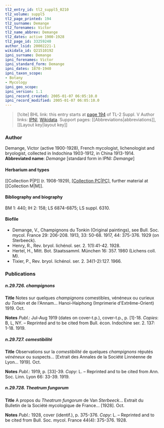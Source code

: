 ```yaml
---
tl2_entry_id: tl2_suppl5_0210
tl2_volume: suppl5
tl2_page_printed: 194
tl2_surname: Demange
tl2_forenames: Victor
tl2_name_abbrev: Demange
tl2_dates: active 1900-1928
tl2_page_id: 33259240
author_lsid: 20002221-1
wikidata_id: Q21510192
ipni_surname: Demange
ipni_forenames: Victor
ipni_standard_form: Demange
ipni_dates: 1870-1940
ipni_taxon_scope: 
- Botany
- Mycology
ipni_geo_scope: 
ipni_version: 1.1
ipni_record_created: 2005-01-07 06:05:10.0
ipni_record_modified: 2005-01-07 06:05:10.0
---
```


> [!cite] BHL link: this entry starts at [page 194](https://www.biodiversitylibrary.org/page/33259240) of TL-2 Suppl. V
> Author links: [IPNI](https://www.ipni.org/a/20002221-1), [Wikidata](https://www.wikidata.org/wiki/Q21510192). Support pages: [[Abbreviations|abbreviations]], [[Layout key|layout key]]

### Author

Demange, Victor (active 1900-1928), French mycologist, lichenologist and bryologist, collected in Indochina 1903-1912, in China 1913-1914. 
**Abbreviated name**: *Demange* \[standard form in IPNI: *Demange*\]

#### Herbarium and types

[[Collection P|P]] (r. 1908-1929), [[Collection PC|PC]](id.), further material at [[Collection M|M]].

#### Bibliography and biography

BM 1: 440; IH 2: 158; LS 6874-6875; LS suppl. 6310.

#### Biofile

- Demange, V., Champignons du Tonkin (Original paintings), see Bull. Soc. mycol. France 29: 206-208. 1913, 33: 50-68. 1917, 44: 375-376. 1929 (on Sterbeeck).
- Henry, R., Rev. bryol. lichénol. ser. 2. 1(1):41-42. 1928.
- Hertel, H., Mitt. Bot. Staatssamml. München 16: 357. 1980 (Lichens coll. M).
- Tixier, P., Rev. bryol. lichénol. ser. 2. 34(1-2):127. 1966.

### Publications

##### n.29.726. champignons

**Title**
Notes sur quelques *champignons* comestibles, vénéneux ou curieux *du Tonkin* et de l'Annam... Hanoi-Haiphong (Imprimerie d'Extrême-Orient) 1919. Oct.

**Notes**
*Publ*.: Jul-Aug 1919 (dates on cover-t.p.), cover-t.p., p. \[1\]-18. *Copies*: B, L, NY. – Reprinted and to be cited from Bull. écon. Indochine ser. 2. 137: 1-18. 1919.

##### n.29.727. comestibilité

**Title**
Observations sur la *comestibilité* de quelques *champignons* réputés *vénéneux* ou suspects... \[Extrait des Annales de la Société Linnéenne de Lyon... 1919\]. Oct.

**Notes**
*Publ*.: 1919, p. \[33\]-39. *Copy*: L. – Reprinted and to be cited from Ann. Soc. Linn. Lyon 66: 33-39. 1919.

##### n.29.728. Theatrum fungorum

**Title**
A propos du *Theatrum fungorum* de Van *Sterbeeck*... Extrait du Bulletin de la Société mycologique de France... \[1928\]. Oct.

**Notes**
*Publ*.: 1928, cover (identif.), p. 375-376. *Copy*: L. – Reprinted and to be cited from Bull. Soc. mycol. France 44(4): 375-376. 1928.

